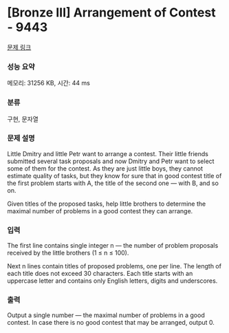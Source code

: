 # [Bronze III] Arrangement of Contest - 9443 

[문제 링크](https://www.acmicpc.net/problem/9443) 

### 성능 요약

메모리: 31256 KB, 시간: 44 ms

### 분류

구현, 문자열

### 문제 설명

<p>Little Dmitry and little Petr want to arrange a contest. Their little friends submitted several task proposals and now Dmitry and Petr want to select some of them for the contest. As they are just little boys, they cannot estimate quality of tasks, but they know for sure that in good contest title of the first problem starts with A, the title of the second one — with B, and so on.</p>

<p>Given titles of the proposed tasks, help little brothers to determine the maximal number of problems in a good contest they can arrange.</p>

### 입력 

 <p>The first line contains single integer n — the number of problem proposals received by the little brothers (1 ≤ n ≤ 100).</p>

<p>Next n lines contain titles of proposed problems, one per line. The length of each title does not exceed 30 characters. Each title starts with an uppercase letter and contains only English letters, digits and underscores.</p>

### 출력 

 <p>Output a single number — the maximal number of problems in a good contest. In case there is no good contest that may be arranged, output 0.</p>

